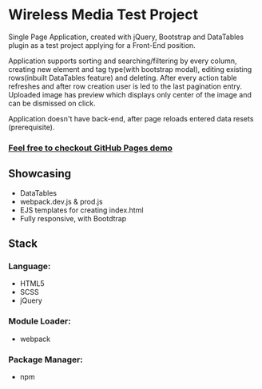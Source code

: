 # Wireless Media Test Project


Single Page Application, created with jQuery, Bootstrap and DataTables plugin as a test project applying for a Front-End position.

Application supports sorting and searching/filtering by every column, creating new element and tag type(with bootstrap modal), editing existing rows(inbuilt DataTables feature) and deleting. After every action table refreshes and after row creation user is led to the last pagination entry. Uploaded image has preview which displays only center of the image and can be dismissed on click. 

Application doesn't have back-end, after page reloads entered data resets (prerequisite).
  
### [Feel free to checkout GitHub Pages demo](https://dejan-krstic.github.io/wireless-media-test-project/)


## Showcasing
- DataTables
- webpack.dev.js & prod.js
- EJS templates for creating index.html 
- Fully responsive, with Bootdtrap

## Stack
### Language: 
- HTML5 
- SCSS
- jQuery
### Module Loader: 
- webpack
### Package Manager: 
- npm


